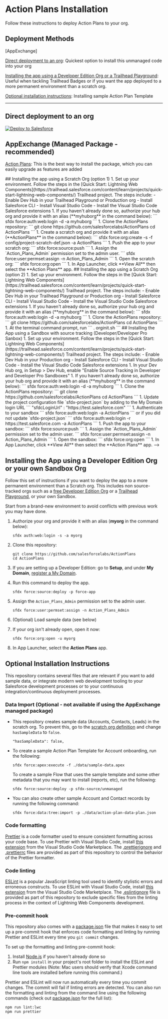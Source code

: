 # Action Plans Installation

Follow these instructions to deploy Action Plans to your org.



## Deployment Methods

[AppExchange]

[Direct deployment to an org](#direct-deployment-to-an-org): Quickest option to install this unmanaged code into your org
<!--
[Installing the app using a Scratch Org](#installing-the-app-using-a-scratch-org): This is the recommended installation option. Use this option if you are a developer who wants to experience the app and the code.

-   [Installing the app using a Scratch Org (option 1)](#installing-the-app-using-a-scratch-org--option-1-): Use the CLI manually, following the instructions below

-   [Installing the app using a Scratch Org (option 2)](#installing-the-app-using-a-scratch-org--option-2-): Use the included setup script

[Installing the App using a Sandbox with source tracking (Developer/Developer Pro Sanbox)](#installing-the-app-using-a-sandbox-with-source-tracking-developerdeveloper-pro-sanbox): For testing prior to installing/updating in your Production environment
-->
[Installing the app using a Developer Edition Org or a Trailhead Playground](#installing-the-app-using-a-developer-edition-org-or-a-trailhead-playground): Useful when tackling Trailhead Badges or if you want the app deployed to a more permanent environment than a scratch org.

[Optional installation instructions](#optional-installation-instructions): Installing sample Action Plan Template
<hr/>

## Direct deployment to an org

<a href="https://githubsfdeploy.herokuapp.com">
  <img alt="Deploy to Salesforce"
       src="https://raw.githubusercontent.com/afawcett/githubsfdeploy/master/deploy.png">
</a>

## AppExchange (Managed Package - recommended)


[Action Plans](https://appexchange.salesforce.com): This is the best way to install the package, which you can easily upgrade as features are added

<!-->
## Installing the app using a Scratch Org (option 1)

1. Set up your environment. Follow the steps in the [Quick Start: Lightning Web Components](https://trailhead.salesforce.com/content/learn/projects/quick-start-lightning-web-components/) Trailhead project. The steps include:

    - Enable Dev Hub in your Trailhead Playground or Production org
    - Install Salesforce CLI
    - Install Visual Studio Code
    - Install the Visual Studio Code Salesforce extensions

1. If you haven't already done so, authorize your hub org and provide it with an alias (**myhuborg** in the command below):

    ```
    sfdx force:auth:web:login -d -a myhuborg
    ```

1. Clone the ActionPlans repository:

    ```
    git clone https://github.com/salesforcelabs/ActionPlans
    cd ActionPlans
    ```

1. Create a scratch org and provide it with an alias (**ActionPlans** in the command below):

    ```
    sfdx force:org:create -s -f config/project-scratch-def.json -a ActionPlans
    ```

1. Push the app to your scratch org:

    ```
    sfdx force:source:push
    ```

1. Assign the `Action_Plans_Admin` permission set to the admin user.

    ```
    sfdx force:user:permset:assign -n Action_Plans_Admin
    ```

1. Open the scratch org:

    ```
    sfdx force:org:open
    ```

1. In App Launcher, click **View All** then select the **Action Plans** app.

## Installing the app using a Scratch Org (option 2)

1. Set up your environment. Follow the steps in the [Quick Start: Lightning Web Components](https://trailhead.salesforce.com/content/learn/projects/quick-start-lightning-web-components/) Trailhead project. The steps include:

    - Enable Dev Hub in your Trailhead Playground or Production org
    - Install Salesforce CLI
    - Install Visual Studio Code
    - Install the Visual Studio Code Salesforce extensions

1. If you haven't already done so, authorize your hub org and provide it with an alias (**myhuborg** in the command below):
    ```
    sfdx force:auth:web:login -d -a myhuborg
    ```
1. Clone the ActionPlans repository:
    ```
    git clone https://github.com/salesforcelabs/ActionPlans
    cd ActionPlans
    ```
1. At the terminal command prompt, run
	```
	. orginit.sh
	```

## Installing the App using a Sandbox with source tracking (Developer/Developer Pro Sanbox)

1. Set up your environment. Follow the steps in the [Quick Start: Lightning Web Components](https://trailhead.salesforce.com/content/learn/projects/quick-start-lightning-web-components/) Trailhead project. The steps include:

    - Enable Dev Hub in your Production org
    - Install Salesforce CLI
    - Install Visual Studio Code
    - Install the Visual Studio Code Salesforce extensions

1. In your Dev Hub org, in Setup > Dev Hub, enable "Enable Source Tracking in Developer and Developer Pro Sandboxes"

1. If you haven't already done so, authorize your hub org and provide it with an alias (**myhuborg** in the command below):

    ```
    sfdx force:auth:web:login -d -a myhuborg
    ```

1. Clone the ActionPlans repository:

    ```
    git clone https://github.com/salesforcelabs/ActionPlans
    cd ActionPlans
    ```

1. Update the project configuration file `sfdx-project.json` by adding to the My Domain login URL

	```
	"sfdcLoginUrl" : "https://test.salesforce.com"
	```

1. Authenticate to your sandbox
	```
	sfdx force:auth:web:login -a ActionPlans
	```

	or if you did not update `sfdx-project.json`
	```
	sfdx force:auth:web:login -r https://test.salesforce.com -a ActionPlans
	```

1. Push the app to your sandbox:

    ```
    sfdx force:source:push
    ```

1. Assign the `Action_Plans_Admin` permission set to the admin user.

    ```
    sfdx force:user:permset:assign -n Action_Plans_Admin
    ```

1. Open the sandbox:

    ```
    sfdx force:org:open
    ```

1. In App Launcher, click **View All** then select the **Action Plans** app.

-->
## Installing the App using a Developer Edition Org or your own Sandbox Org

Follow this set of instructions if you want to deploy the app to a more permanent environment than a Scratch org.
This includes non source-tracked orgs such as a [free Developer Edition Org](https://developer.salesforce.com/signup) or a [Trailhead Playground](https://trailhead.salesforce.com/), or your own Sandbox.

Start from a brand-new environment to avoid conflicts with previous work you may have done.

1. Authorize your org and provide it with an alias (**myorg** in the command below):

    ```
    sfdx auth:web:login -s -a myorg
    ```

1. Clone this repository:

    ```
    git clone https://github.com/salesforcelabs/ActionPlans
    cd ActionPlans
    ```

1. If you are setting up a Developer Edition: go to **Setup**, and under **My Domain**, [register a My Domain](https://help.salesforce.com/articleView?id=domain_name_setup.htm&type=5).

1. Run this command to deploy the app.

    ```
    sfdx force:source:deploy -p force-app
    ```

1. Assign the `Action_Plans_Admin` permission set to the admin user.

    ```
    sfdx force:user:permset:assign -n Action_Plans_Admin
    ```
1. (Optional) Load sample data (see below)

1. If your org isn't already open, open it now:

    ```
    sfdx force:org:open -u myorg
    ```

1. In App Launcher, select the **Action Plans** app.

## Optional Installation Instructions

This repository contains several files that are relevant if you want to add sample data, or integrate modern web development tooling to your Salesforce development processes or to your continuous integration/continuous deployment processes.

### Data Import (Optional - not available if using the AppExchange managed package)

- This repository creates sample data (Accounts, Contacts, Leads) in the scratch org. To prevent this, go to the [scratch org definition](https://github.com/dschach/ActionPlans/blob/main/config/project-scratch-def.json) and change `hasSampleData` to `false`.
    ```
	"hasSampleData": false,
	```

- To create a sample Action Plan Template for Account onboarding, run the following:
	```
	sfdx force:apex:execute -f ./data/sample-data.apex
	```
	To create a sample Flow that uses the sample template and some other metadata that you may want to install (reports, etc), run the following:
	```
	sfdx force:source:deploy -p sfdx-source/unmanaged
	```

- You can also create other sample Account and Contact records by running the following command:

    ```
    sfdx force:data:tree:import -p ./data/action-plan-data-plan.json
    ```

### Code formatting

[Prettier](https://prettier.io/) is a code formatter used to ensure consistent formatting across your code base. To use Prettier with Visual Studio Code, install [this extension](https://marketplace.visualstudio.com/items?itemName=esbenp.prettier-vscode) from the Visual Studio Code Marketplace. The [.prettierignore](/.prettierignore) and [.prettierrc](/.prettierrc) files are provided as part of this repository to control the behavior of the Prettier formatter.

### Code linting

[ESLint](https://eslint.org/) is a popular JavaScript linting tool used to identify stylistic errors and erroneous constructs. To use ESLint with Visual Studio Code, install [this extension](https://marketplace.visualstudio.com/items?itemName=salesforce.salesforcedx-vscode-lwc) from the Visual Studio Code Marketplace. The [.eslintignore](/.eslintignore) file is provided as part of this repository to exclude specific files from the linting process in the context of Lightning Web Components development.

### Pre-commit hook

This repository also comes with a [package.json](./package.json) file that makes it easy to set up a pre-commit hook that enforces code formatting and linting by running Prettier and ESLint every time you `git commit` changes.

To set up the formatting and linting pre-commit hook:

1. Install [Node.js](https://nodejs.org) if you haven't already done so
1. Run `npm install` in your project's root folder to install the ESLint and Prettier modules (Note: Mac users should verify that Xcode command line tools are installed before running this command.)

Prettier and ESLint will now run automatically every time you commit changes. The commit will fail if linting errors are detected. You can also run the formatting and linting from the command line using the following commands (check out [package.json](./package.json) for the full list):

```
npm run lint:lwc
npm run prettier
```
